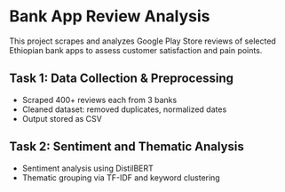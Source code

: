 # Bank App Review Analysis

This project scrapes and analyzes Google Play Store reviews of selected Ethiopian bank apps to assess customer satisfaction and pain points.

## Task 1: Data Collection & Preprocessing
- Scraped 400+ reviews each from 3 banks
- Cleaned dataset: removed duplicates, normalized dates
- Output stored as CSV

## Task 2: Sentiment and Thematic Analysis
- Sentiment analysis using DistilBERT
- Thematic grouping via TF-IDF and keyword clustering
